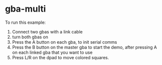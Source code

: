 # gba-multi

To run this example:
1) Connect two gbas with a link cable
2) turn both gbas on
3) Press the A button on each gba, to init serial comms
4) Press the B button on the master gba to start the demo, after pressing A on each linked gba that you want to use
5) Press L/R on the dpad to move colored squares.
